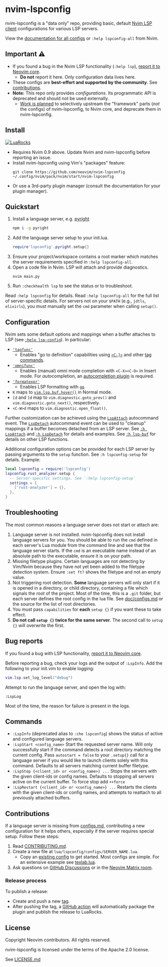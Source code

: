 # nvim-lspconfig

nvim-lspconfig is a "data only" repo, providing basic, default [Nvim LSP client](https://neovim.io/doc/user/lsp.html)
configurations for various LSP servers.

View the [documentation for all configs](doc/configs.md) or `:help lspconfig-all` from Nvim.

## Important ⚠️

* If you found a bug in the Nvim LSP functionality (`:help lsp`), [report it to Neovim core](https://github.com/neovim/neovim/issues/new?assignees=&labels=bug%2Clsp&template=lsp_bug_report.yml).
    * **Do not** report it here. Only configuration data lives here.
* These configs are **best-effort and supported by the community.** See [contributions](#contributions).
* **Note:** This repo only provides *configurations*. Its programmatic API is deprecated and should not be used externally.
    * [Work is planned](https://github.com/neovim/neovim/issues/28479) to selectively upstream the
      "framework" parts (*not* the configs) of nvim-lspconfig, to Nvim core, and deprecate them in
      nvim-lspconfig.

## Install

[![LuaRocks](https://img.shields.io/luarocks/v/neovim/nvim-lspconfig?logo=lua&color=purple)](https://luarocks.org/modules/neovim/nvim-lspconfig)

* Requires Nvim 0.9 above. Update Nvim and nvim-lspconfig before reporting an issue.
* Install nvim-lspconfig using Vim's "packages" feature:
  ```
  git clone https://github.com/neovim/nvim-lspconfig ~/.config/nvim/pack/nvim/start/nvim-lspconfig
  ```
* Or use a 3rd-party plugin manager (consult the documentation for your plugin manager).

## Quickstart

1. Install a language server, e.g. [pyright](doc/configs.md#pyright)
   ```bash
   npm i -g pyright
   ```
2. Add the language server setup to your init.lua.
   ```lua
   require'lspconfig'.pyright.setup{}
   ```
3. Ensure your project/workspace contains a root marker which matches the server requirements
   specified in `:help lspconfig-all`.
4. Open a code file in Nvim. LSP will attach and provide diagnostics.
   ```
   nvim main.py
   ```
5. Run `:checkhealth lsp` to see the status or to troubleshoot.

Read `:help lspconfig` for details. Read `:help lspconfig-all` for the full list of server-specific details.
For servers not on your `$PATH` (e.g., `jdtls`, `elixirls`), you must manually set the `cmd` parameter when calling `setup()`.

## Configuration

Nvim sets some default options and mappings when a buffer attaches to LSP (see [`:help lsp-config`][lsp-config]). In particular:

* [`'tagfunc'`][tagfunc]
    - Enables "go to definition" capabilities using [`<C-]>`][tagjump] and other [tag commands][tag-commands].
* [`'omnifunc'`][omnifunc]
    - Enables (manual) omni mode completion with `<C-X><C-O>` in Insert mode. For *auto*completion, an [autocompletion plugin](https://github.com/neovim/nvim-lspconfig/wiki/Autocompletion) is required.
* [`'formatexpr'`][formatexpr]
    - Enables LSP formatting with [`gq`][gq].
* `K` maps to [`vim.lsp.buf.hover()`][vim.lsp.buf.hover] in Normal mode.
* `[d` and `]d` map to `vim.diagnostic.goto_prev()` and `vim.diagnostic.goto_next()`, respectively.
* `<C-W>d` maps to `vim.diagnostic.open_float()`.

[lsp-config]: https://neovim.io/doc/user/lsp.html#lsp-config
[tagfunc]: https://neovim.io/doc/user/tagsrch.html#tag-function
[omnifunc]: https://neovim.io/doc/user/options.html#'omnifunc'
[formatexpr]: https://neovim.io/doc/user/options.html#'formatexpr'
[gq]: https://neovim.io/doc/user/change.html#gq
[vim.lsp.buf.hover]: https://neovim.io/doc/user/lsp.html#vim.lsp.buf.hover()
[tagjump]: https://neovim.io/doc/user/tagsrch.html#CTRL-%5D
[tag-commands]: https://neovim.io/doc/user/tagsrch.html#tag-commands

Further customization can be achieved using the [`LspAttach`][LspAttach] autocommand event.
The [`LspDetach`][LspAttach] autocommand event can be used to "cleanup" mappings if a buffer becomes detached from an LSP server.
See [`:h LspAttach`][LspAttach] and [`:h LspDetach`][LspDetach] for details and examples.
See [`:h lsp-buf`][lsp-buf] for details on other LSP functions.

[LspAttach]: https://neovim.io/doc/user/lsp.html#LspAttach
[LspDetach]: https://neovim.io/doc/user/lsp.html#LspDetach
[lsp-buf]: https://neovim.io/doc/user/lsp.html#lsp-buf

Additional configuration options can be provided for each LSP server by passing arguments to the `setup` function. See `:h lspconfig-setup` for details. Example:

```lua
local lspconfig = require('lspconfig')
lspconfig.rust_analyzer.setup {
  -- Server-specific settings. See `:help lspconfig-setup`
  settings = {
    ['rust-analyzer'] = {},
  },
}
```

## Troubleshooting

The most common reasons a language server does not start or attach are:

1. Language server is not installed. nvim-lspconfig does not install language servers for you. You should be able to run the `cmd` defined in each server's Lua module from the command line and see that the language server starts. If the `cmd` is an executable name instead of an absolute path to the executable, ensure it is on your path.
2. Missing filetype plugins. Certain languages are not detecting by Vim/Nvim because they have not yet been added to the filetype detection system. Ensure `:set ft?` shows the filetype and not an empty value.
3. Not triggering root detection. **Some** language servers will only start if it is opened in a directory, or child directory, containing a file which signals the *root* of the project. Most of the time, this is a `.git` folder, but each server defines the root config in the lua file. See [doc/configs.md](doc/configs.md) or the source for the list of root directories.
4. You must pass `capabilities` for **each** `setup {}` if you want these to take effect.
5. **Do not call `setup {}` twice for the same server**. The second call to `setup {}` will overwrite the first.

## Bug reports

If you found a bug with LSP functionality, [report it to Neovim core](https://github.com/neovim/neovim/issues/new?assignees=&labels=bug%2Clsp&template=lsp_bug_report.yml).

Before reporting a bug, check your logs and the output of `:LspInfo`. Add the following to your init.vim to enable logging:

```lua
vim.lsp.set_log_level("debug")
```

Attempt to run the language server, and open the log with:

```
:LspLog
```
Most of the time, the reason for failure is present in the logs.

## Commands

* `:LspInfo` (deprecated alias to `:che lspconfig`) shows the status of active and configured language servers.
* `:LspStart <config_name>` Start the requested server name. Will only successfully start if the command detects a root directory matching the current config. Pass `autostart = false` to your `.setup{}` call for a language server if you would like to launch clients solely with this command. Defaults to all servers matching current buffer filetype.
* `:LspStop {<client_id> or <config_name>} ...` Stops the servers with the given client-ids or config names. Defaults to
stopping all servers active on the current buffer. To force stop add `++force`
* `:LspRestart {<client_id> or <config_name>} ...` Restarts the clients with the given client-ids or config names, and attempts to reattach to all
previously attached buffers. 

## Contributions

If a language server is missing from [configs.md](doc/configs.md), contributing
a new configuration for it helps others, especially if the server requires special setup. Follow these steps:

1. Read [CONTRIBUTING.md](CONTRIBUTING.md).
2. Create a new file at `lua/lspconfig/configs/SERVER_NAME.lua`.
    - Copy an [existing config](https://github.com/neovim/nvim-lspconfig/blob/master/lua/lspconfig/configs/)
      to get started. Most configs are simple. For an extensive example see
      [texlab.lua](https://github.com/neovim/nvim-lspconfig/blob/master/lua/lspconfig/configs/texlab.lua).
3. Ask questions on [GitHub Discussions](https://github.com/neovim/neovim/discussions) or in the [Neovim Matrix room](https://app.element.io/#/room/#neovim:matrix.org).

### Release process

To publish a release:

- Create and push a new [tag](https://github.com/neovim/nvim-lspconfig/tags).
- After pushing the tag, a [GitHub action](./.github/workflows/release.yml)
  will automatically package the plugin and publish the release to LuaRocks.

## License

Copyright Neovim contributors. All rights reserved.

nvim-lspconfig is licensed under the terms of the Apache 2.0 license.

See [LICENSE.md](./LICENSE.md)
